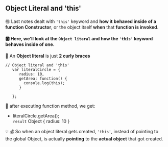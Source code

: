 ## Object Literal and 'this'

:congratulations: Last notes dealt with `'this'` keyword and **how it**
**behaved inside of a function Constructor**, or the
object itself **when** that **function is invoked**.

#### :o2: Here, we'll look at the `Object literal` and how the `'this'` keyword behaves inside of one.
 
 :red_circle: An **Object literal** is just **2 curly braces**
 
 
    // Object literal and 'this'
       var literalCircle = {
          radius: 10,
          getArea: function() {
            console.log(this);
          }
 
       };

:loudspeaker: after executing function method, we get:   

- literalCircle.getArea();   
    `result` Object { radius: 10 }
    
:bulb: :moneybag: So when an object literal gets created, `'this'`, instead
of pointing to the global Object, is actually
**pointing** to the **actual object** that got created.
